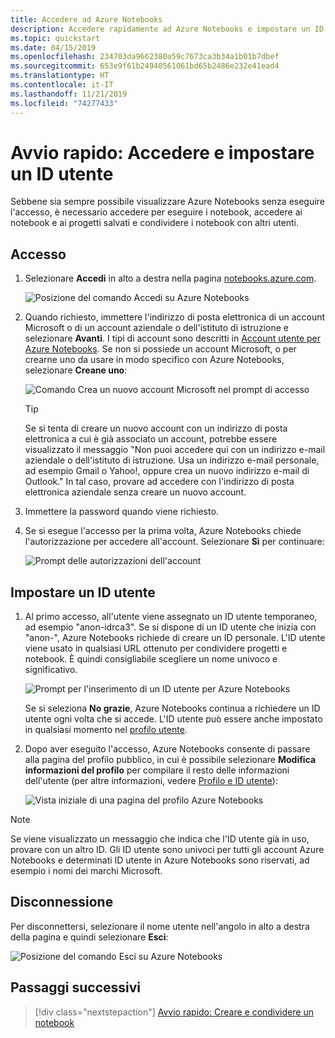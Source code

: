```yaml
---
title: Accedere ad Azure Notebooks
description: Accedere rapidamente ad Azure Notebooks e impostare un ID utente per poter accedere ai progetti salvati e condividere notebook con altri utenti.
ms.topic: quickstart
ms.date: 04/15/2019
ms.openlocfilehash: 234703da9662380a59c7673ca3b34a1b01b7dbef
ms.sourcegitcommit: 653e9f61b24940561061bd65b2486e232e41ead4
ms.translationtype: HT
ms.contentlocale: it-IT
ms.lasthandoff: 11/21/2019
ms.locfileid: "74277433"
---
```

# <a name="quickstart-sign-in-and-set-a-user-id"></a>Avvio rapido: Accedere e impostare un ID utente

Sebbene sia sempre possibile visualizzare Azure Notebooks senza eseguire l'accesso, è necessario accedere per eseguire i notebook, accedere ai notebook e ai progetti salvati e condividere i notebook con altri utenti.

## <a name="sign-in"></a>Accesso

1. Selezionare **Accedi** in alto a destra nella pagina [notebooks.azure.com](https://notebooks.azure.com/).

    ![Posizione del comando Accedi su Azure Notebooks](media/accounts/sign-in-command.png)

1. Quando richiesto, immettere l'indirizzo di posta elettronica di un account Microsoft o di un account aziendale o dell'istituto di istruzione e selezionare **Avanti**. I tipi di account sono descritti in [Account utente per Azure Notebooks](azure-notebooks-user-account.md). Se non si possiede un account Microsoft, o per crearne uno da usare in modo specifico con Azure Notebooks, selezionare **Creane uno**:

    ![Comando Crea un nuovo account Microsoft nel prompt di accesso](media/accounts/create-new-microsoft-account.png)

    > [!Tip]
    > Se si tenta di creare un nuovo account con un indirizzo di posta elettronica a cui è già associato un account, potrebbe essere visualizzato il messaggio "Non puoi accedere qui con un indirizzo e-mail aziendale o dell'istituto di istruzione. Usa un indirizzo e-mail personale, ad esempio Gmail o Yahoo!, oppure crea un nuovo indirizzo e-mail di Outlook." In tal caso, provare ad accedere con l'indirizzo di posta elettronica aziendale senza creare un nuovo account.

1. Immettere la password quando viene richiesto.

1. Se si esegue l'accesso per la prima volta, Azure Notebooks chiede l'autorizzazione per accedere all'account. Selezionare **Sì** per continuare:

    ![Prompt delle autorizzazioni dell'account](media/accounts/account-permission-prompt.png)

## <a name="set-a-user-id"></a>Impostare un ID utente

1. Al primo accesso, all'utente viene assegnato un ID utente temporaneo, ad esempio "anon-idrca3". Se si dispone di un ID utente che inizia con "anon-", Azure Notebooks richiede di creare un ID personale. L'ID utente viene usato in qualsiasi URL ottenuto per condividere progetti e notebook. È quindi consigliabile scegliere un nome univoco e significativo.

    ![Prompt per l'inserimento di un ID utente per Azure Notebooks](media/accounts/create-user-id.png)

    Se si seleziona **No grazie**, Azure Notebooks continua a richiedere un ID utente ogni volta che si accede. L'ID utente può essere anche impostato in qualsiasi momento nel [profilo utente](azure-notebooks-user-profile.md).

1. Dopo aver eseguito l'accesso, Azure Notebooks consente di passare alla pagina del profilo pubblico, in cui è possibile selezionare **Modifica informazioni del profilo** per compilare il resto delle informazioni dell'utente (per altre informazioni, vedere [Profilo e ID utente](azure-notebooks-user-profile.md)):

    ![Vista iniziale di una pagina del profilo Azure Notebooks](media/accounts/profile-page-new.png)

> [!NOTE]
> Se viene visualizzato un messaggio che indica che l'ID utente già in uso, provare con un altro ID. Gli ID utente sono univoci per tutti gli account Azure Notebooks e determinati ID utente in Azure Notebooks sono riservati, ad esempio i nomi dei marchi Microsoft.

## <a name="sign-out"></a>Disconnessione

Per disconnettersi, selezionare il nome utente nell'angolo in alto a destra della pagina e quindi selezionare **Esci**:

![Posizione del comando Esci su Azure Notebooks](media/accounts/sign-out-command.png)

## <a name="next-steps"></a>Passaggi successivi

> [!div class="nextstepaction"]
> [Avvio rapido: Creare e condividere un notebook](quickstart-create-share-jupyter-notebook.md)

